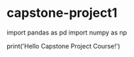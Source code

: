# capstone-project1
import pandas as pd
import numpy as np

print('Hello Capstone Project Course!')


